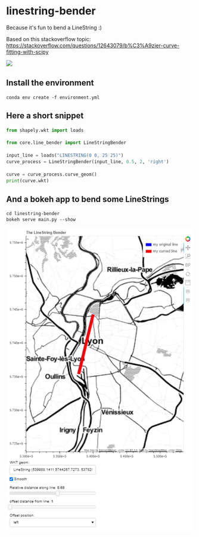# linestring-bender


Because it's fun to bend a LineString :)

Based on this stackoverflow topic: https://stackoverflow.com/questions/12643079/b%C3%A9zier-curve-fitting-with-scipy


![](https://media.giphy.com/media/2modwsnpzX93G/giphy.gif)

## Install the environment
```
conda env create -f environment.yml
```

## Here a short snippet 

```python
from shapely.wkt import loads

from core.line_bender import LineStringBender

input_line = loads("LINESTRING(0 0, 25 25)")
curve_process = LineStringBender(input_line, 0.5, 2, 'right')

curve = curve_process.curve_geom()
print(curve.wkt)
```

## And a bokeh app to bend some LineStrings

```
cd linestring-bender
bokeh serve main.py --show
```

![example](img/example.gif)


